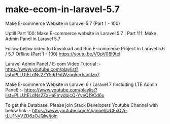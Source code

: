 # make-ecom-in-laravel-5.7

Make E-commerce Website in Laravel 5.7 (Part 1 - 100)

Uptill Part 100: Make E-commerce website in Laravel 5.7 | Part 111: Make Admin Panel in Laravel 5.7

Follow below video to Download and Run E-commerce Project in Laravel 5.6 / 5.7 Offline (Part 1 - 100)
https://youtu.be/VOpV08l9teI

Laravel Admin Panel / E-com Video Tutorial :- https://www.youtube.com/playlist?list=PLLUtELdNs2ZY5drPxIWzpq5crhantlzp7

Make E-commerce Website in Laravel 6 / Laravel 7 (Including LTE Admin Panel) :-
https://www.youtube.com/playlist?list=PLLUtELdNs2ZaHaFmydqjcQ-YyeQ19Cd6u

To get the Database, Please join Stack Developers Youtube Channel with below link :-
https://www.youtube.com/channel/UCExO2i-tLU1NyVZD6zOJQlw/join
